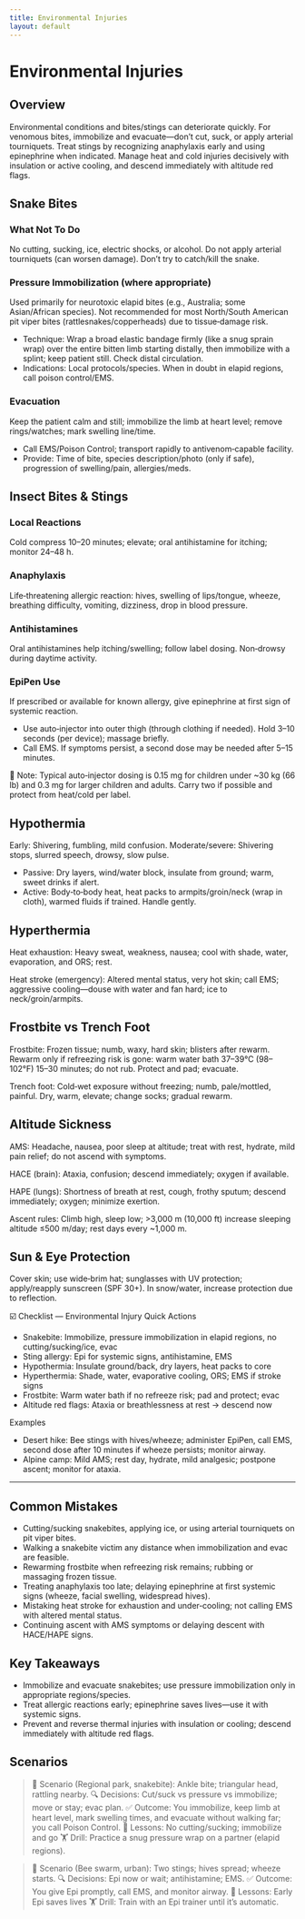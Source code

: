 ```yaml
---
title: Environmental Injuries
layout: default
---
```


# Environmental Injuries

## Overview
Environmental conditions and bites/stings can deteriorate quickly. For venomous bites, immobilize and evacuate—don’t cut, suck, or apply arterial tourniquets. Treat stings by recognizing anaphylaxis early and using epinephrine when indicated. Manage heat and cold injuries decisively with insulation or active cooling, and descend immediately with altitude red flags.

## Snake Bites
### What Not To Do
No cutting, sucking, ice, electric shocks, or alcohol. Do not apply arterial tourniquets (can worsen damage). Don’t try to catch/kill the snake.

### Pressure Immobilization (where appropriate)
Used primarily for neurotoxic elapid bites (e.g., Australia; some Asian/African species). Not recommended for most North/South American pit viper bites (rattlesnakes/copperheads) due to tissue‑damage risk.

- Technique: Wrap a broad elastic bandage firmly (like a snug sprain wrap) over the entire bitten limb starting distally, then immobilize with a splint; keep patient still. Check distal circulation.
- Indications: Local protocols/species. When in doubt in elapid regions, call poison control/EMS.

### Evacuation
Keep the patient calm and still; immobilize the limb at heart level; remove rings/watches; mark swelling line/time.

- Call EMS/Poison Control; transport rapidly to antivenom‑capable facility.
- Provide: Time of bite, species description/photo (only if safe), progression of swelling/pain, allergies/meds.

## Insect Bites & Stings
### Local Reactions
Cold compress 10–20 minutes; elevate; oral antihistamine for itching; monitor 24–48 h.

### Anaphylaxis
Life‑threatening allergic reaction: hives, swelling of lips/tongue, wheeze, breathing difficulty, vomiting, dizziness, drop in blood pressure.

### Antihistamines
Oral antihistamines help itching/swelling; follow label dosing. Non‑drowsy during daytime activity.

### EpiPen Use
If prescribed or available for known allergy, give epinephrine at first sign of systemic reaction.

- Use auto‑injector into outer thigh (through clothing if needed). Hold 3–10 seconds (per device); massage briefly.
- Call EMS. If symptoms persist, a second dose may be needed after 5–15 minutes.

📝 Note: Typical auto‑injector dosing is 0.15 mg for children under ~30 kg (66 lb) and 0.3 mg for larger children and adults. Carry two if possible and protect from heat/cold per label.

## Hypothermia
Early: Shivering, fumbling, mild confusion. Moderate/severe: Shivering stops, slurred speech, drowsy, slow pulse.

- Passive: Dry layers, wind/water block, insulate from ground; warm, sweet drinks if alert.
- Active: Body‑to‑body heat, heat packs to armpits/groin/neck (wrap in cloth), warmed fluids if trained. Handle gently.

## Hyperthermia
Heat exhaustion: Heavy sweat, weakness, nausea; cool with shade, water, evaporation, and ORS; rest.

Heat stroke (emergency): Altered mental status, very hot skin; call EMS; aggressive cooling—douse with water and fan hard; ice to neck/groin/armpits.

## Frostbite vs Trench Foot
Frostbite: Frozen tissue; numb, waxy, hard skin; blisters after rewarm. Rewarm only if refreezing risk is gone: warm water bath 37–39°C (98–102°F) 15–30 minutes; do not rub. Protect and pad; evacuate.

Trench foot: Cold‑wet exposure without freezing; numb, pale/mottled, painful. Dry, warm, elevate; change socks; gradual rewarm.

## Altitude Sickness
AMS: Headache, nausea, poor sleep at altitude; treat with rest, hydrate, mild pain relief; do not ascend with symptoms.

HACE (brain): Ataxia, confusion; descend immediately; oxygen if available.

HAPE (lungs): Shortness of breath at rest, cough, frothy sputum; descend immediately; oxygen; minimize exertion.

Ascent rules: Climb high, sleep low; >3,000 m (10,000 ft) increase sleeping altitude ≤500 m/day; rest days every ~1,000 m.

## Sun & Eye Protection
Cover skin; use wide‑brim hat; sunglasses with UV protection; apply/reapply sunscreen (SPF 30+). In snow/water, increase protection due to reflection.

☑️ Checklist — Environmental Injury Quick Actions
- Snakebite: Immobilize, pressure immobilization in elapid regions, no cutting/sucking/ice, evac
- Sting allergy: Epi for systemic signs, antihistamine, EMS
- Hypothermia: Insulate ground/back, dry layers, heat packs to core
- Hyperthermia: Shade, water, evaporative cooling, ORS; EMS if stroke signs
- Frostbite: Warm water bath if no refreeze risk; pad and protect; evac
- Altitude red flags: Ataxia or breathlessness at rest → descend now

Examples
- Desert hike: Bee stings with hives/wheeze; administer EpiPen, call EMS, second dose after 10 minutes if wheeze persists; monitor airway.
- Alpine camp: Mild AMS; rest day, hydrate, mild analgesic; postpone ascent; monitor for ataxia.

---

## Common Mistakes
- Cutting/sucking snakebites, applying ice, or using arterial tourniquets on pit viper bites.
- Walking a snakebite victim any distance when immobilization and evac are feasible.
- Rewarming frostbite when refreezing risk remains; rubbing or massaging frozen tissue.
- Treating anaphylaxis too late; delaying epinephrine at first systemic signs (wheeze, facial swelling, widespread hives).
- Mistaking heat stroke for exhaustion and under‑cooling; not calling EMS with altered mental status.
- Continuing ascent with AMS symptoms or delaying descent with HACE/HAPE signs.

## Key Takeaways
- Immobilize and evacuate snakebites; use pressure immobilization only in appropriate regions/species.
- Treat allergic reactions early; epinephrine saves lives—use it with systemic signs.
- Prevent and reverse thermal injuries with insulation or cooling; descend immediately with altitude red flags.

## Scenarios

> 🧭 Scenario (Regional park, snakebite): Ankle bite; triangular head, rattling nearby.
> 🔍 Decisions: Cut/suck vs pressure vs immobilize; move or stay; evac plan.
> ✅ Outcome: You immobilize, keep limb at heart level, mark swelling times, and evacuate without walking far; you call Poison Control.
> 🧠 Lessons: No cutting/sucking; immobilize and go
> 🏋️ Drill: Practice a snug pressure wrap on a partner (elapid regions).

> 🧭 Scenario (Bee swarm, urban): Two stings; hives spread; wheeze starts.
> 🔍 Decisions: Epi now or wait; antihistamine; EMS.
> ✅ Outcome: You give Epi promptly, call EMS, and monitor airway.
> 🧠 Lessons: Early Epi saves lives
> 🏋️ Drill: Train with an Epi trainer until it’s automatic.
